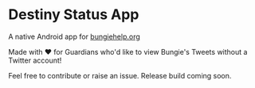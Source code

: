 # Destiny Status App
A native Android app for [bungiehelp.org](https://bungiehelp.org/)

Made with ❤️ for Guardians who'd like to view Bungie's Tweets without a Twitter account!

Feel free to contribute or raise an issue.
Release build coming soon.
